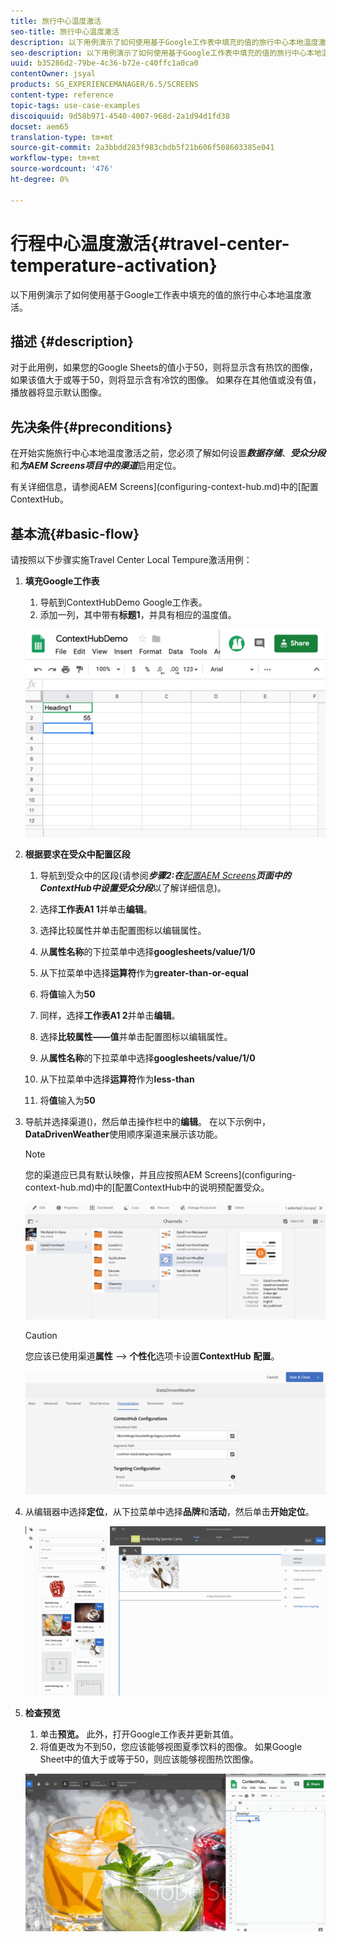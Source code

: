 ```yaml
---
title: 旅行中心温度激活
seo-title: 旅行中心温度激活
description: 以下用例演示了如何使用基于Google工作表中填充的值的旅行中心本地温度激活。
seo-description: 以下用例演示了如何使用基于Google工作表中填充的值的旅行中心本地温度激活。
uuid: b35286d2-79be-4c36-b72e-c40ffc1a0ca0
contentOwner: jsyal
products: SG_EXPERIENCEMANAGER/6.5/SCREENS
content-type: reference
topic-tags: use-case-examples
discoiquuid: 9d58b971-4540-4007-968d-2a1d94d1fd38
docset: aem65
translation-type: tm+mt
source-git-commit: 2a3bbdd283f983cbdb5f21b606f508603385e041
workflow-type: tm+mt
source-wordcount: '476'
ht-degree: 0%

---
```



# 行程中心温度激活{#travel-center-temperature-activation}

以下用例演示了如何使用基于Google工作表中填充的值的旅行中心本地温度激活。

## 描述 {#description}

对于此用例，如果您的Google Sheets的值小于50，则将显示含有热饮的图像，如果该值大于或等于50，则将显示含有冷饮的图像。 如果存在其他值或没有值，播放器将显示默认图像。

## 先决条件{#preconditions}

在开始实施旅行中心本地温度激活之前，您必须了解如何设置&#x200B;***数据存储***、***受众分段***&#x200B;和&#x200B;***为AEM Screens项目中的渠道***&#x200B;启用定位。

有关详细信息，请参阅AEM Screens](configuring-context-hub.md)中的[配置ContextHub。

## 基本流{#basic-flow}

请按照以下步骤实施Travel Center Local Tempure激活用例：

1. **填充Google工作表**

   1. 导航到ContextHubDemo Google工作表。
   1. 添加一列，其中带有&#x200B;**标题1**，并具有相应的温度值。

   ![screen_shot_2019-05-08at112911am](assets/screen_shot_2019-05-08at112911am.png)

1. **根据要求在受众中配置区段**

   1. 导航到受众中的区段(请参阅&#x200B;***步骤2:在&#x200B;**[配置AEM Screens](configuring-context-hub.md)**页面中的ContextHub中设置受众分段***&#x200B;以了解详细信息)。

   1. 选择&#x200B;**工作表A1 1**&#x200B;并单击&#x200B;**编辑**。

   1. 选择比较属性并单击配置图标以编辑属性。
   1. 从&#x200B;**属性名称**&#x200B;的下拉菜单中选择&#x200B;**googlesheets/value/1/0**

   1. 从下拉菜单中选择&#x200B;**运算符**&#x200B;作为&#x200B;**greater-than-or-equal**

   1. 将&#x200B;**值**&#x200B;输入为&#x200B;**50**

   1. 同样，选择&#x200B;**工作表A1 2**&#x200B;并单击&#x200B;**编辑**。

   1. 选择&#x200B;**比较属性——值**&#x200B;并单击配置图标以编辑属性。
   1. 从&#x200B;**属性名称**&#x200B;的下拉菜单中选择&#x200B;**googlesheets/value/1/0**

   1. 从下拉菜单中选择&#x200B;**运算符**&#x200B;作为&#x200B;**less-than**

   1. 将&#x200B;**值**&#x200B;输入为&#x200B;**50**

1. 导航并选择渠道()，然后单击操作栏中的&#x200B;**编辑**。 在以下示例中，**DataDrivenWeather**&#x200B;使用顺序渠道来展示该功能。

   >[!NOTE]
   >
   >您的渠道应已具有默认映像，并且应按照AEM Screens](configuring-context-hub.md)中的[配置ContextHub中的说明预配置受众。

   ![screen_shot_2019-05-08at113022am](assets/screen_shot_2019-05-08at113022am.png)

   >[!CAUTION]
   >
   >您应该已使用渠道&#x200B;**属性** —> **个性化**&#x200B;选项卡设置&#x200B;**ContextHub** **配置**。

   ![screen_shot_2019-05-08at114106am](assets/screen_shot_2019-05-08at114106am.png)

1. 从编辑器中选择&#x200B;**定位**，从下拉菜单中选择&#x200B;**品牌**&#x200B;和&#x200B;**活动**，然后单击&#x200B;**开始定位**。

   ![new_活动3](assets/new_activity3.gif)

1. **检查预览**

   1. 单击&#x200B;**预览。** 此外，打开Google工作表并更新其值。
   1. 将值更改为不到50，您应该能够视图夏季饮料的图像。 如果Google Sheet中的值大于或等于50，则应该能够视图热饮图像。

   ![result3](assets/result3.gif)

